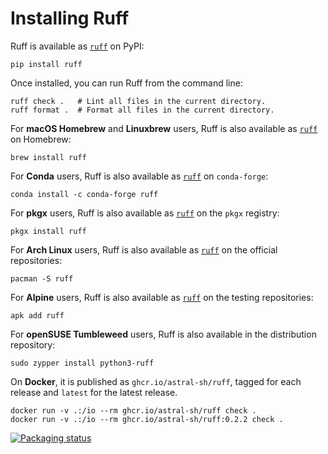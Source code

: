 # Installing Ruff

Ruff is available as [`ruff`](https://pypi.org/project/ruff/) on PyPI:

```shell
pip install ruff
```

Once installed, you can run Ruff from the command line:

```shell
ruff check .   # Lint all files in the current directory.
ruff format .  # Format all files in the current directory.
```

For **macOS Homebrew** and **Linuxbrew** users, Ruff is also available as [`ruff`](https://formulae.brew.sh/formula/ruff)
on Homebrew:

```shell
brew install ruff
```

For **Conda** users, Ruff is also available as [`ruff`](https://anaconda.org/conda-forge/ruff) on
`conda-forge`:

```shell
conda install -c conda-forge ruff
```

For **pkgx** users, Ruff is also available as [`ruff`](https://pkgx.dev/pkgs/github.com/charliermarsh/ruff/)
on the `pkgx` registry:

```shell
pkgx install ruff
```

For **Arch Linux** users, Ruff is also available as [`ruff`](https://archlinux.org/packages/extra/x86_64/ruff/)
on the official repositories:

```shell
pacman -S ruff
```

For **Alpine** users, Ruff is also available as [`ruff`](https://pkgs.alpinelinux.org/package/edge/testing/x86_64/ruff)
on the testing repositories:

```shell
apk add ruff
```

For **openSUSE Tumbleweed** users, Ruff is also available in the distribution repository:

```shell
sudo zypper install python3-ruff
```

On **Docker**, it is published as `ghcr.io/astral-sh/ruff`, tagged for each release and `latest` for
the latest release.

```shell
docker run -v .:/io --rm ghcr.io/astral-sh/ruff check .
docker run -v .:/io --rm ghcr.io/astral-sh/ruff:0.2.2 check .
```

[![Packaging status](https://repology.org/badge/vertical-allrepos/ruff-python-linter.svg?exclude_unsupported=1)](https://repology.org/project/ruff-python-linter/versions)
